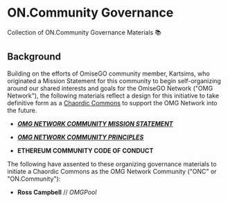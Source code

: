 # ON.Community Governance
Collection of ON.Community Governance Materials 📚

## Background

Building on the efforts of OmiseGO community member, Kartsims, who originated a Mission Statement for this community to begin self-organizing around our shared interests and goals for the OmiseGO Network ("OMG Network"), the following materials reflect a design for this  initiative to take definitive form as a [Chaordic Commons](http://www.chaordic.org/) to support the OMG Network into the future.

* ***[OMG NETWORK COMMUNITY MISSION STATEMENT](.github/Governance/Materials/Mission_Statement.md)*** 

* ***[OMG NETWORK COMMUNITY PRINCIPLES](.github/Governance/Materials/Principles.md)***

* **ETHEREUM COMMUNITY CODE OF CONDUCT**

The following have assented to these organizing governance materials to initiate a Chaordic Commons as the OMG Network Community ("ONC" or "ON.Community"):

* **Ross Campbell** // *OMGPool*
